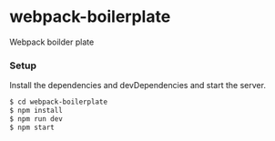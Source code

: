 # webpack-boilerplate
Webpack boilder plate

### Setup

Install the dependencies and devDependencies and start the server.

```sh
$ cd webpack-boilerplate
$ npm install
$ npm run dev
$ npm start
```
